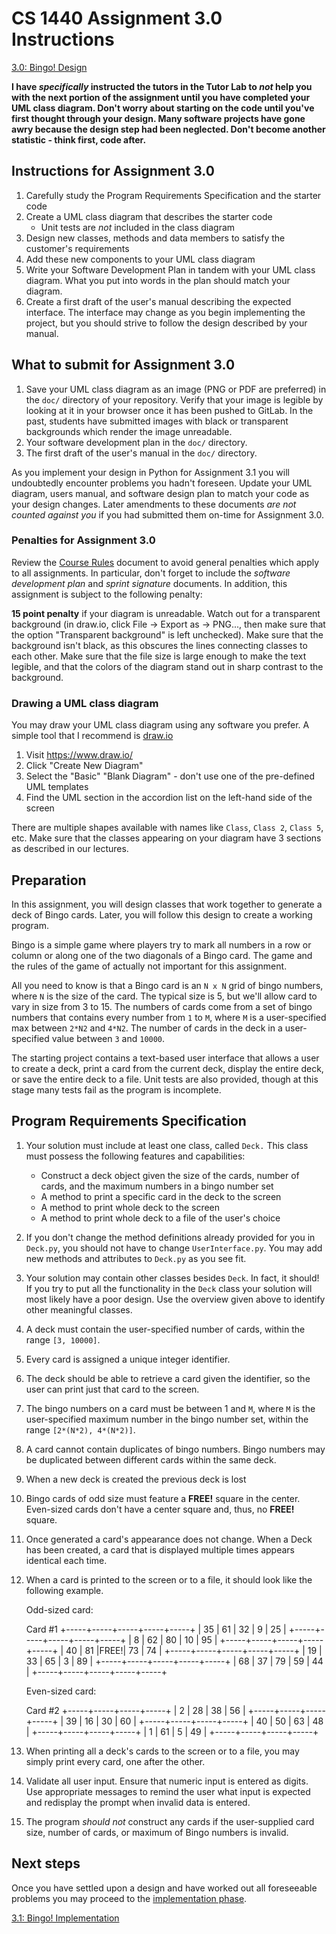 # CS 1440 Assignment 3.0 Instructions

[3.0: Bingo! Design](https://usu.instructure.com/courses/547414/assignments/2698427 "3.0: Bingo! Design")


**I have _specifically_  instructed the tutors in the Tutor Lab to  _not_  help you with the next portion of the assignment until you have completed your UML class diagram. Don't worry about starting on the code until you've first thought through your design. Many software projects have gone awry because the design step had been neglected. Don't become another statistic - think first, code after.**


## Instructions for Assignment 3.0

1.  Carefully study the Program Requirements Specification and the starter code
2.  Create a UML class diagram that describes the starter code
    *   Unit tests are *not* included in the class diagram
3.  Design new classes, methods and data members to satisfy the customer's
    requirements
4.  Add these new components to your UML class diagram
5.  Write your Software Development Plan in tandem with your UML class diagram.
    What you put into words in the plan should match your diagram.
6.  Create a first draft of the user's manual describing the expected
    interface.  The interface may change as you begin implementing the project,
    but you should strive to follow the design described by your manual.


## What to submit for Assignment 3.0

1. Save your UML class diagram as an image (PNG or PDF are preferred) in the
   `doc/` directory of your repository.  Verify that your image is legible by
   looking at it in your browser once it has been pushed to GitLab.  In the
   past, students have submitted images with black or transparent backgrounds
   which render the image unreadable.
2. Your software development plan in the `doc/` directory.
3. The first draft of the user's manual in the `doc/` directory.

As you implement your design in Python for Assignment 3.1 you will undoubtedly
encounter problems you hadn't foreseen.  Update your UML diagram, users manual,
and software design plan to match your code as your design changes. Later
amendments to these documents *are not counted against you* if you had
submitted them on-time for Assignment 3.0.


### Penalties for Assignment 3.0

Review the [Course Rules](https://gitlab.cs.usu.edu/erik.falor/fa19-cs1440-lecturenotes/blob/master/Course_Rules.md)
document to avoid general penalties which apply to all assignments.  In
particular, don't forget to include the *software development plan* and *sprint
signature* documents.  In addition, this assignment is subject to the following
penalty:

**15 point penalty**  if your diagram is unreadable.  Watch out for a
transparent background (in draw.io, click File -> Export as -> PNG..., then
make sure that the option "Transparent background" is left unchecked).  Make
sure that the background isn't black, as this obscures the lines connecting
classes to each other.  Make sure that the file size is large enough to make
the text legible, and that the colors of the diagram stand out in sharp
contrast to the background.


### Drawing a UML class diagram

You may draw your UML class diagram using any software you prefer.  A simple
tool that I recommend is [draw.io](https://www.draw.io/)

1.  Visit https://www.draw.io/
2.  Click "Create New Diagram"
3.  Select the "Basic" "Blank Diagram" - don't use one of the pre-defined UML templates
4.  Find the UML section in the accordion list on the left-hand side of the screen

There are multiple shapes available with names like `Class`, `Class 2`, `Class 5`,
etc.  Make sure that the classes appearing on your diagram have 3 sections as
described in our lectures.


## Preparation

In this assignment, you will design classes that work together to generate a
deck of Bingo cards.  Later, you will follow this design to create a working
program.

Bingo is a simple game where players try to mark all numbers in a row or column
or along one of the two diagonals of a Bingo card. The game and the rules of
the game of actually not important for this assignment.

All you need to know is that a Bingo card is an `N x N` grid of bingo numbers,
where `N` is the size of the card. The typical size is 5, but we'll allow card
to vary in size from 3 to 15. The numbers of cards come from a set of bingo
numbers that contains every number from `1` to `M`, where `M` is a user-specified
max between `2*N2` and `4*N2`. The number of cards in the deck in a user-specified
value between `3` and `10000`.

The starting project contains a text-based user interface that allows a user to
create a deck, print a card from the current deck, display the entire deck, or
save the entire deck to a file.  Unit tests are also provided, though at this
stage many tests fail as the program is incomplete.


## Program Requirements Specification

1.  Your solution must include at least one class, called `Deck.` This class
    must possess the following features and capabilities:
    -   Construct a deck object given the size of the cards, number of cards, and the maximum numbers in a bingo number set
    -   A method to print a specific card in the deck to the screen
    -   A method to print whole deck to the screen
    -   A method to print whole deck to a file of the user's choice
2.  If you don't change the method definitions already provided for you in
    `Deck.py`, you should not have to change `UserInterface.py`. You may add new
    methods and attributes to `Deck.py` as you see fit.
3.  Your solution may contain other classes besides `Deck`. In fact, it should!
    If you try to put all the functionality in the `Deck` class your solution
    will most likely have a poor design. Use the overview given above to
    identify other meaningful classes.
4.  A deck must contain the user-specified number of cards, within the range `[3, 10000]`.
5.  Every card is assigned a unique integer identifier.
6.  The deck should be able to retrieve a card given the identifier, so the
    user can print just that card to the screen.
7.  The bingo numbers on a card must be between 1 and `M`, where `M` is the
    user-specified maximum number in the bingo number set, within the range
    `[2*(N*2), 4*(N*2)]`.
8.  A card cannot contain duplicates of bingo numbers. Bingo numbers may be duplicated between different cards within the same deck.
9.  When a new deck is created the previous deck is lost
10. Bingo cards of odd size must feature a **FREE!** square in the center.
    Even-sized cards don't have a center square and, thus, no **FREE!** square.
11. Once generated a card's appearance does not change.  When a Deck has been
    created, a card that is displayed multiple times appears identical each
    time.
12. When a card is printed to the screen or to a file, it should look like the following example.

    Odd-sized card:

    Card #1
    +-----+-----+-----+-----+-----+
    | 35  | 61  | 32  |  9  | 25  |
    +-----+-----+-----+-----+-----+
    |  8  | 62  | 80  | 10  | 95  |
    +-----+-----+-----+-----+-----+
    | 40  | 81  |FREE!| 73  | 74  |
    +-----+-----+-----+-----+-----+
    | 19  | 33  | 65  |  3  | 89  |
    +-----+-----+-----+-----+-----+
    | 68  | 37  | 79  | 59  | 44  |
    +-----+-----+-----+-----+-----+

    Even-sized card:

    Card #2
    +-----+-----+-----+-----+
    |  2  | 28  | 38  | 56  |
    +-----+-----+-----+-----+
    | 39  | 16  | 30  | 60  |
    +-----+-----+-----+-----+
    | 40  | 50  | 63  | 48  |
    +-----+-----+-----+-----+
    |  1  | 61  |  5  | 49  |
    +-----+-----+-----+-----+

13. When printing all a deck's cards to the screen or to a file, you may simply
    print every card, one after the other.
14. Validate all user input.  Ensure that numeric input is entered as digits.
    Use appropriate messages to remind the user what input is expected and
    redisplay the prompt when invalid data is entered.
15. The program  *should not*  construct any cards if the user-supplied card
    size, number of cards, or maximum of Bingo numbers is invalid.


## Next steps

Once you have settled upon a design and have worked out all foreseeable
problems you may proceed to the [implementation phase](Instructions-3.1.md).

[3.1: Bingo! Implementation](https://usu.instructure.com/courses/547414/assignments/2698428 "3.1: Bingo! Implementation")
